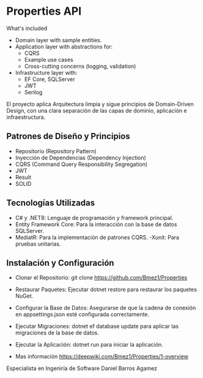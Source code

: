 # Properties API

What's included

- Domain layer with sample entities.
- Application layer with abstractions for:
  - CQRS
  - Example use cases
  - Cross-cutting concerns (logging, validation)
- Infrastructure layer with:
  - EF Core, SQLServer
  - JWT
  - Serilog

El proyecto aplica Arquitectura limpia y sigue principios de Domain-Driven Design, con una clara separación de las capas de dominio, aplicación e infraestructura.

## Patrones de Diseño y Principios
- Repositorio (Repository Pattern)
- Inyección de Dependencias (Dependency Injection)
- CQRS (Command Query Responsibility Segregation)
- JWT
- Result
- SOLID
## Tecnologías Utilizadas
- C# y .NET8: Lenguaje de programación y framework principal.
- Entity Framework Core: Para la interacción con la base de datos SQLServer.
- MediatR: Para la implementación de patrones CQRS.
 -Xunit: Para pruebas unitarias.

## Instalación y Configuración
- Clonar el Repositorio: git clone <https://github.com/Bmez1/Properties>
- Restaurar Paquetes: Ejecutar dotnet restore para restaurar los paquetes NuGet.
- Configurar la Base de Datos: Asegurarse de que la cadena de conexión en appsettings.json esté configurada correctamente.
- Ejecutar Migraciones: dotnet ef database update para aplicar las migraciones de la base de datos.
- Ejecutar la Aplicación: dotnet run para iniciar la aplicación.

- Mas información <https://deepwiki.com/Bmez1/Properties/1-overview>

Especialista en Ingeniría de Software Daniel Barros Agamez
